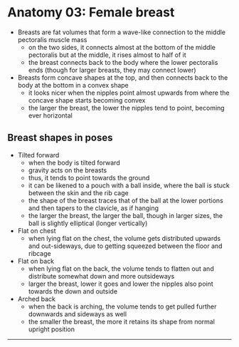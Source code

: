 # Anatomy 03: Female breast

- Breasts are fat volumes that form a wave-like connection to the middle pectoralis muscle mass
  - on the two sides, it connects almost at the bottom of the middle pectoralis but at the middle, it rises almost to half of it
  - the breast connects back to the body where the lower pectoralis ends (though for larger breasts, they may connect lower)
- Breasts form concave shapes at the top, and then connects back to the body at the bottom in a convex shape
  - it looks nicer when the nipples point almost upwards from where the concave shape starts becoming convex
  - the larger the breast, the lower the nipples tend to point, becoming ever horizontal

## Breast shapes in poses

- Tilted forward
  - when the body is tilted forward
  - gravity acts on the breasts
  - thus, it tends to point towards the ground
  - it can be likened to a pouch with a ball inside, where the ball is stuck between the skin and the rib cage
  - the shape of the breast traces that of the ball at the lower portions and then tapers to the clavicle, as if hanging
  - the larger the breast, the larger the ball, though in larger sizes, the ball is slightly elliptical (longer vertically)
- Flat on chest
  - when lying flat on the chest, the volume gets distributed upwards and out-sideways, due to getting squeezed between the floor and ribcage
- Flat on back
  - when lying flat on the back, the volume tends to flatten out and distribute somewhat down and more outsideways
  - larger the breast, lower it goes and lower the nipples also point towards the down and outside 
- Arched back
  - when the back is arching, the volume tends to get pulled further downwards and sideways as well
  - the smaller the breast, the more it retains its shape from normal upright position

---
